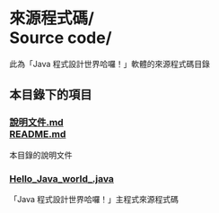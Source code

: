 # 來源程式碼/<br>Source code/
此為「Java 程式設計世界哈囉！」軟體的來源程式碼目錄

## 本目錄下的項目
### [說明文件.md<br />README.md](README.md)
本目錄的說明文件

### [Hello_Java_world_.java](Hello_Java_world_.java)
「Java 程式設計世界哈囉！」主程式來源程式碼
